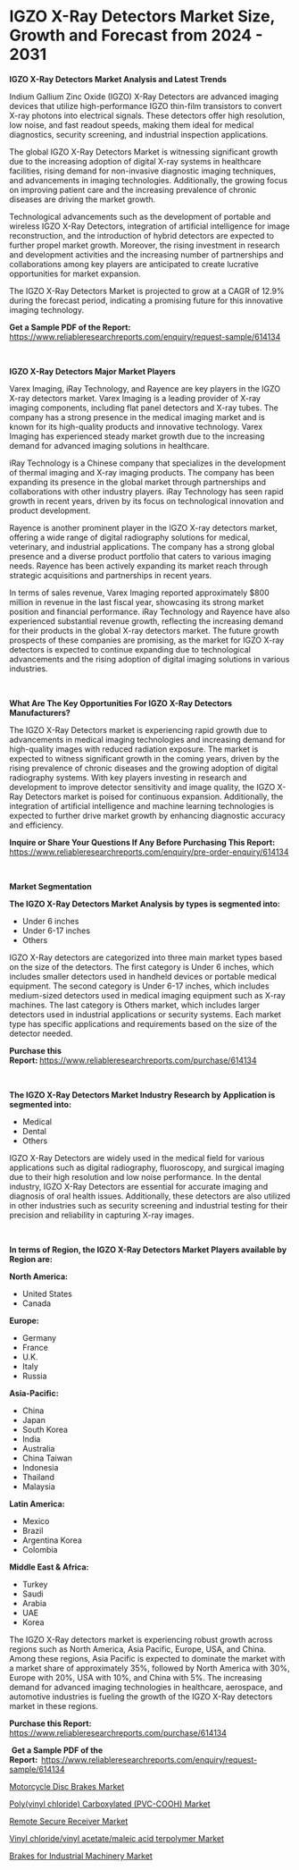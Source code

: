 <p><h1>IGZO X-Ray Detectors Market Size, Growth and Forecast from 2024 - 2031</h1></p><p><strong>IGZO X-Ray Detectors Market Analysis and Latest Trends</strong></p>
<p><p>Indium Gallium Zinc Oxide (IGZO) X-Ray Detectors are advanced imaging devices that utilize high-performance IGZO thin-film transistors to convert X-ray photons into electrical signals. These detectors offer high resolution, low noise, and fast readout speeds, making them ideal for medical diagnostics, security screening, and industrial inspection applications.</p><p>The global IGZO X-Ray Detectors Market is witnessing significant growth due to the increasing adoption of digital X-ray systems in healthcare facilities, rising demand for non-invasive diagnostic imaging techniques, and advancements in imaging technologies. Additionally, the growing focus on improving patient care and the increasing prevalence of chronic diseases are driving the market growth.</p><p>Technological advancements such as the development of portable and wireless IGZO X-Ray Detectors, integration of artificial intelligence for image reconstruction, and the introduction of hybrid detectors are expected to further propel market growth. Moreover, the rising investment in research and development activities and the increasing number of partnerships and collaborations among key players are anticipated to create lucrative opportunities for market expansion.</p><p>The IGZO X-Ray Detectors Market is projected to grow at a CAGR of 12.9% during the forecast period, indicating a promising future for this innovative imaging technology.</p></p>
<p><strong>Get a Sample PDF of the Report:&nbsp;</strong> <a href="https://www.reliableresearchreports.com/enquiry/request-sample/614134">https://www.reliableresearchreports.com/enquiry/request-sample/614134</a></p>
<p>&nbsp;</p>
<p><strong>IGZO X-Ray Detectors Major Market Players</strong></p>
<p><p>Varex Imaging, iRay Technology, and Rayence are key players in the IGZO X-ray detectors market. Varex Imaging is a leading provider of X-ray imaging components, including flat panel detectors and X-ray tubes. The company has a strong presence in the medical imaging market and is known for its high-quality products and innovative technology. Varex Imaging has experienced steady market growth due to the increasing demand for advanced imaging solutions in healthcare.</p><p>iRay Technology is a Chinese company that specializes in the development of thermal imaging and X-ray imaging products. The company has been expanding its presence in the global market through partnerships and collaborations with other industry players. iRay Technology has seen rapid growth in recent years, driven by its focus on technological innovation and product development.</p><p>Rayence is another prominent player in the IGZO X-ray detectors market, offering a wide range of digital radiography solutions for medical, veterinary, and industrial applications. The company has a strong global presence and a diverse product portfolio that caters to various imaging needs. Rayence has been actively expanding its market reach through strategic acquisitions and partnerships in recent years.</p><p>In terms of sales revenue, Varex Imaging reported approximately $800 million in revenue in the last fiscal year, showcasing its strong market position and financial performance. iRay Technology and Rayence have also experienced substantial revenue growth, reflecting the increasing demand for their products in the global X-ray detectors market. The future growth prospects of these companies are promising, as the market for IGZO X-ray detectors is expected to continue expanding due to technological advancements and the rising adoption of digital imaging solutions in various industries.</p></p>
<p>&nbsp;</p>
<p><strong>What Are The Key Opportunities For IGZO X-Ray Detectors Manufacturers?</strong></p>
<p><p>The IGZO X-Ray Detectors market is experiencing rapid growth due to advancements in medical imaging technologies and increasing demand for high-quality images with reduced radiation exposure. The market is expected to witness significant growth in the coming years, driven by the rising prevalence of chronic diseases and the growing adoption of digital radiography systems. With key players investing in research and development to improve detector sensitivity and image quality, the IGZO X-Ray Detectors market is poised for continuous expansion. Additionally, the integration of artificial intelligence and machine learning technologies is expected to further drive market growth by enhancing diagnostic accuracy and efficiency.</p></p>
<p><strong>Inquire or Share Your Questions If Any Before Purchasing This Report:</strong> <a href="https://www.reliableresearchreports.com/enquiry/pre-order-enquiry/614134">https://www.reliableresearchreports.com/enquiry/pre-order-enquiry/614134</a></p>
<p>&nbsp;</p>
<p><strong>Market Segmentation</strong></p>
<p><strong>The IGZO X-Ray Detectors Market Analysis by types is segmented into:</strong></p>
<p><ul><li>Under 6 inches</li><li>Under 6-17 inches</li><li>Others</li></ul></p>
<p><p>IGZO X-Ray detectors are categorized into three main market types based on the size of the detectors. The first category is Under 6 inches, which includes smaller detectors used in handheld devices or portable medical equipment. The second category is Under 6-17 inches, which includes medium-sized detectors used in medical imaging equipment such as X-ray machines. The last category is Others market, which includes larger detectors used in industrial applications or security systems. Each market type has specific applications and requirements based on the size of the detector needed.</p></p>
<p><strong>Purchase this Report:&nbsp;</strong><a href="https://www.reliableresearchreports.com/purchase/614134">https://www.reliableresearchreports.com/purchase/614134</a></p>
<p>&nbsp;</p>
<p><strong>The IGZO X-Ray Detectors Market Industry Research by Application is segmented into:</strong></p>
<p><ul><li>Medical</li><li>Dental</li><li>Others</li></ul></p>
<p><p>IGZO X-Ray Detectors are widely used in the medical field for various applications such as digital radiography, fluoroscopy, and surgical imaging due to their high resolution and low noise performance. In the dental industry, IGZO X-Ray Detectors are essential for accurate imaging and diagnosis of oral health issues. Additionally, these detectors are also utilized in other industries such as security screening and industrial testing for their precision and reliability in capturing X-ray images.</p></p>
<p>&nbsp;</p>
<p><strong>In terms of Region, the IGZO X-Ray Detectors Market Players available by Region are:</strong></p>
<p>
    <p> <strong> North America: </strong>
        <ul>
            <li>United States</li>
            <li>Canada</li>
        </ul>
        </p> 
    <p> <strong> Europe: </strong>
        <ul>
            <li>Germany</li>
            <li>France</li>
            <li>U.K.</li>
            <li>Italy</li>
            <li>Russia</li>
        </ul>
        </p> 
    <p> <strong> Asia-Pacific: </strong>
        <ul>
            <li>China</li>
            <li>Japan</li>
            <li>South Korea</li>
            <li>India</li>
            <li>Australia</li>
            <li>China Taiwan</li>
            <li>Indonesia</li>
            <li>Thailand</li>
            <li>Malaysia</li>
        </ul>
        </p> 
    <p> <strong> Latin America: </strong>
        <ul>
            <li>Mexico</li>
            <li>Brazil</li>
            <li>Argentina Korea</li>
            <li>Colombia</li>
        </ul>
        </p> 
    <p> <strong> Middle East & Africa: </strong>
        <ul>
            <li>Turkey</li>
            <li>Saudi</li>
            <li>Arabia</li>
            <li>UAE</li>
            <li>Korea</li>
        </ul>
    </p>
    </p>
<p><p>The IGZO X-Ray detectors market is experiencing robust growth across regions such as North America, Asia Pacific, Europe, USA, and China. Among these regions, Asia Pacific is expected to dominate the market with a market share of approximately 35%, followed by North America with 30%, Europe with 20%, USA with 10%, and China with 5%. The increasing demand for advanced imaging technologies in healthcare, aerospace, and automotive industries is fueling the growth of the IGZO X-Ray detectors market in these regions.</p></p>
<p><strong>Purchase this Report: </strong><a href="https://www.reliableresearchreports.com/purchase/614134">https://www.reliableresearchreports.com/purchase/614134</a></p>
<p>&nbsp;<strong>Get a Sample PDF of the Report:&nbsp;&nbsp;</strong><a href="https://www.reliableresearchreports.com/enquiry/request-sample/614134">https://www.reliableresearchreports.com/enquiry/request-sample/614134</a></p>
<p><strong></strong></p>
<p><p><a href="https://github.com/RichRobinson5/Market-Research-Report-List-3/blob/main/motorcycle-disc-brakes-market.md">Motorcycle Disc Brakes Market</a></p><p><a href="https://issuu.com/reportprime-2/docs/polyvinyl-chloride-carboxylated-pvc-cooh-market-si">Poly(vinyl chloride) Carboxylated (PVC-COOH) Market</a></p><p><a href="https://github.com/gdfhhhj/Market-Research-Report-List-3/blob/main/remote-secure-receiver-market.md">Remote Secure Receiver Market</a></p><p><a href="https://issuu.com/reportprime-2/docs/vinyl-chloridevinyl-acetatemaleic-acid-terpolymer-">Vinyl chloride/vinyl acetate/maleic acid terpolymer Market</a></p><p><a href="https://github.com/julyju69/Market-Research-Report-List-2/blob/main/brakes-for-industrial-machinery-market.md">Brakes for Industrial Machinery Market</a></p></p>